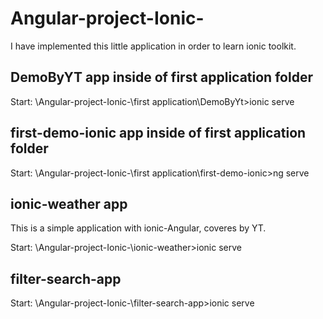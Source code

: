 # Angular-project-Ionic-

I have implemented this little application in order to learn ionic toolkit.

## DemoByYT app inside of first application folder

Start: \Angular-project-Ionic-\first application\DemoByYt>ionic serve

## first-demo-ionic app inside of first application folder

Start: \Angular-project-Ionic-\first application\first-demo-ionic>ng serve

## ionic-weather app

This is a simple application with ionic-Angular, coveres by YT.

Start: \Angular-project-Ionic-\ionic-weather>ionic serve

## filter-search-app

Start: \Angular-project-Ionic-\filter-search-app>ionic serve

